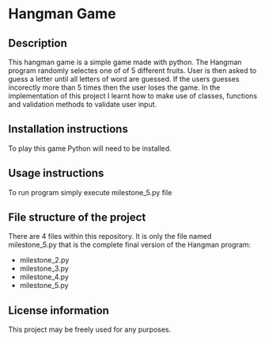 # Hangman Game

## Description
This hangman game is a simple game made with python. The Hangman program randomly selectes one of of 5 different fruits. User is then asked to guess a letter until all letters of word are guessed. If the users guesses incorectly more than 5 times then the user loses the game. In the implementation of this project I learnt how to make use of classes, functions and validation methods to validate user input.

## Installation instructions
To play this game Python will need to be installed.

## Usage instructions
To run program simply execute milestone_5.py file

## File structure of the project
There are 4 files within this repository. It is only the file named milestone_5.py that is the complete final version of the Hangman program:
- milestone_2.py
- milestone_3.py
- milestone_4.py
- milestone_5.py

## License information
This project may be freely used for any purposes.